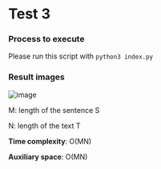 # Test 3

### Process to execute
Please run this script with `python3 index.py`

### Result images

![image](https://user-images.githubusercontent.com/34191864/208283895-515462a2-d378-4ca6-85af-d56ea8186322.png)

M: length of the sentence S

N: length of the text T


**Time complexity**: O(MN)

**Auxiliary space**: O(MN)
